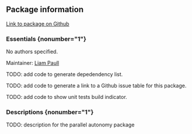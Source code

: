 <div id='parallel_autonomy-autogenerated' markdown='1'>


<!-- do not edit this file, autogenerated -->

## Package information 

[Link to package on Github](github:org=duckietown,repo=Software,path=80-to-sort/parallel_autonomy,branch=andrea-config)

### Essentials {nonumber="1"}

No authors specified.

Maintainer: [Liam Paull](mailto:lpaull@mit.edu)

TODO: add code to generate depedendency list.

TODO: add code to generate a link to a Github issue table for this package.

TODO: add code to show unit tests build indicator.

### Descriptions {nonumber="1"}

TODO: description for the parallel autonomy package



</div>

